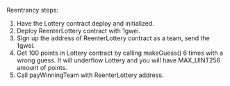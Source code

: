 Reentrancy steps:
1. Have the Lottery contract deploy and initialized.
2. Deploy ReenterLottery contract with 1gwei.
3. Sign up the address of ReenterLottery contract as a team, send the 1gwei.
4. Get 100 points in Lottery contract by calling makeGuess() 6 times with a wrong guess. It will underflow Lottery and you will have MAX_UINT256 amount of points.
5. Call payWinningTeam with ReenterLottery address.